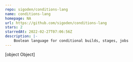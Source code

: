 ```yaml
---
repo: sigoden/conditions-lang
name: conditions-lang
homepage: NA
url: https://github.com/sigoden/conditions-lang
stars: 2
starredAt: 2022-02-27T07:06:56Z
description: |-
    Boolean language for conditional builds, stages, jobs
---
```


[object Object]
